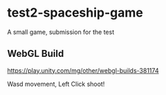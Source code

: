 # test2-spaceship-game
A small game, submission for the test
## WebGL Build
https://play.unity.com/mg/other/webgl-builds-381174

Wasd movement, Left Click shoot!

